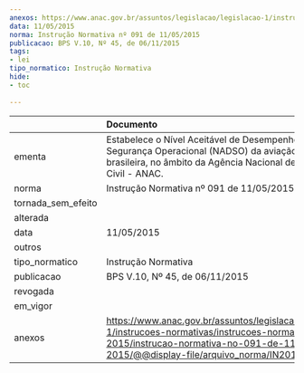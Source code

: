 ```yaml
---
anexos: https://www.anac.gov.br/assuntos/legislacao/legislacao-1/instrucoes-normativas/instrucoes-normativas-2015/instrucao-normativa-no-091-de-11-05-2015/@@display-file/arquivo_norma/IN2015-0091.pdf
data: 11/05/2015
norma: Instrução Normativa nº 091 de 11/05/2015
publicacao: BPS V.10, Nº 45, de 06/11/2015
tags:
- lei
tipo_normatico: Instrução Normativa
hide: 
- toc 
 
---
```


|                    | Documento                                                                                                                                                                                       |
|:-------------------|:------------------------------------------------------------------------------------------------------------------------------------------------------------------------------------------------|
| ementa             | Estabelece o Nível Aceitável de Desempenho da Segurança Operacional (NADSO) da aviação civil brasileira, no âmbito da Agência Nacional de Aviação Civil - ANAC.                                 |
| norma              | Instrução Normativa nº 091 de 11/05/2015                                                                                                                                                        |
| tornada_sem_efeito |                                                                                                                                                                                                 |
| alterada           |                                                                                                                                                                                                 |
| data               | 11/05/2015                                                                                                                                                                                      |
| outros             |                                                                                                                                                                                                 |
| tipo_normatico     | Instrução Normativa                                                                                                                                                                             |
| publicacao         | BPS V.10, Nº 45, de 06/11/2015                                                                                                                                                                  |
| revogada           |                                                                                                                                                                                                 |
| em_vigor           |                                                                                                                                                                                                 |
| anexos             | https://www.anac.gov.br/assuntos/legislacao/legislacao-1/instrucoes-normativas/instrucoes-normativas-2015/instrucao-normativa-no-091-de-11-05-2015/@@display-file/arquivo_norma/IN2015-0091.pdf |